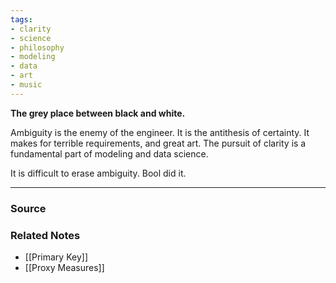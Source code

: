 ```yaml
---
tags:
- clarity
- science
- philosophy
- modeling
- data
- art 
- music
---
```

**The grey place between black and white.**

Ambiguity is the enemy of the engineer. It is the antithesis of certainty. It makes for terrible requirements, and great art. The pursuit of clarity is a fundamental part of modeling and data science.

It is difficult to erase ambiguity. Bool did it. 

---

### Source

### Related Notes
- [[Primary Key]] 
- [[Proxy Measures]]